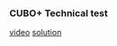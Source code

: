 ### CUBO+ Technical test
[video](https://youtu.be/B8MY-XoPca4)
[solution](https://github.com/Vladr-mir/cuboplus_tech_test/blob/main/tech_test.py)
